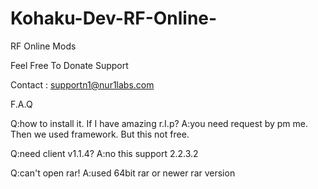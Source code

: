# Kohaku-Dev-RF-Online-
RF Online Mods

Feel Free To Donate Support

Contact : supportn1@nur1labs.com

F.A.Q

Q:how to install it. If I have amazing r.I.p?
A:you need request by pm me. Then we used framework. But this not free.

Q:need client v1.1.4?
A:no this support 2.2.3.2

Q:can't open rar!
A:used 64bit rar or newer rar version
